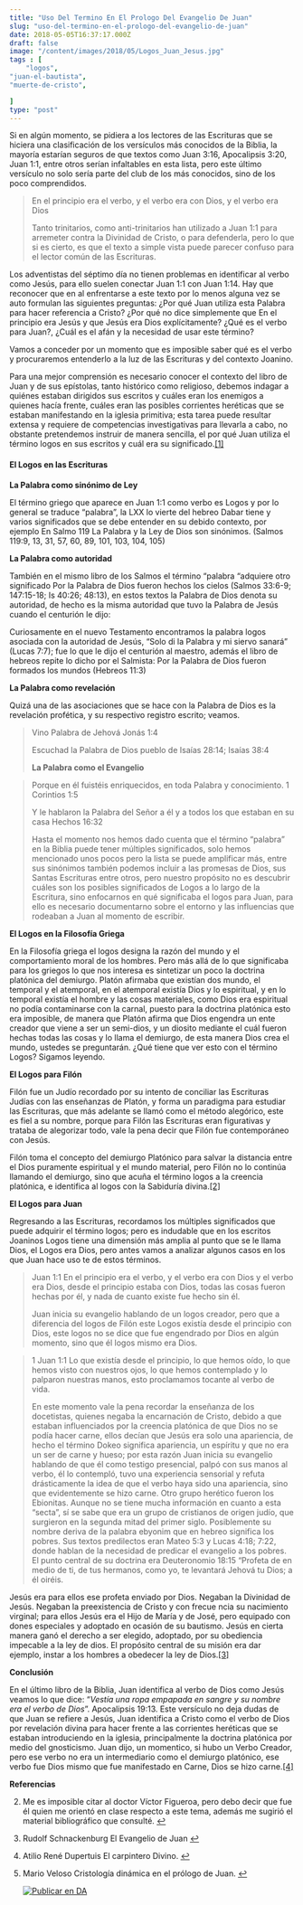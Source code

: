 ```yaml
---
title: "Uso Del Termino En El Prologo Del Evangelio De Juan"
slug: "uso-del-termino-en-el-prologo-del-evangelio-de-juan"
date: 2018-05-05T16:37:17.000Z
draft: false
image: "/content/images/2018/05/Logos_Juan_Jesus.jpg"
tags : [
    "logos",
"juan-el-bautista",
"muerte-de-cristo",

]
type: "post"
---
```


   Si en algún momento, se pidiera a los lectores de las Escrituras que se hiciera una clasificación de los versículos más conocidos de la Biblia, la mayoría estarían seguros de que textos como Juan 3:16, Apocalipsis 3:20, Juan 1:1, entre otros serían infaltables en esta lista, pero este último versículo no solo sería parte del club de los más conocidos, sino de los poco comprendidos.

 
>  En el principio era el verbo, y el verbo era con Dios, y el verbo era Dios
> 
>   Tanto trinitarios, como anti-trinitarios han utilizado a Juan 1:1 para arremeter contra la Divinidad de Cristo, o para defenderla, pero lo que si es cierto, es que el texto a simple vista puede parecer confuso para el lector común de las Escrituras.

 Los adventistas del séptimo día no tienen problemas en identificar al verbo como Jesús, para ello suelen conectar Juan 1:1 con Juan 1:14. Hay que reconocer que en al enfrentarse a este texto por lo menos alguna vez se auto formulan las siguientes preguntas: ¿Por qué Juan utiliza esta Palabra para hacer referencia a Cristo? ¿Por qué no dice simplemente que En el principio era Jesús y que Jesús era Dios explícitamente? ¿Qué es el verbo para Juan?, ¿Cuál es el afán y la necesidad de usar este término?

 Vamos a conceder por un momento que es imposible saber qué es el verbo y procuraremos entenderlo a la luz de las Escrituras y del contexto Joanino.

 Para una mejor comprensión es necesario conocer el contexto del libro de Juan y de sus epístolas, tanto histórico como religioso, debemos indagar a quiénes estaban dirigidos sus escritos y cuáles eran los enemigos a quienes hacía frente, cuáles eran las posibles corrientes heréticas que se estaban manifestando en la iglesia primitiva; esta tarea puede resultar extensa y requiere de competencias investigativas para llevarla a cabo, no obstante pretendemos instruir de manera sencilla, el por qué Juan utiliza el término logos en sus escritos y cuál era su significado.[[1]](#fn1)

 #### **El Logos en las Escrituras**

 **La Palabra como sinónimo de Ley**

 El término griego que aparece en Juan 1:1 como verbo es Logos y por lo general se traduce “palabra”, la LXX lo vierte del hebreo Dabar tiene y varios significados que se debe entender en su debido contexto, por ejemplo En Salmo 119 La Palabra y la Ley de Dios son sinónimos. (Salmos 119:9, 13, 31, 57, 60, 89, 101, 103, 104, 105)

 **La Palabra como autoridad**

 También en el mismo libro de los Salmos el término “palabra “adquiere otro significado Por la Palabra de Dios fueron hechos los cielos (Salmos 33:6-9; 147:15-18; Is 40:26; 48:13), en estos textos la Palabra de Dios denota su autoridad, de hecho es la misma autoridad que tuvo la Palabra de Jesús cuando el centurión le dijo:

 Curiosamente en el nuevo Testamento encontramos la palabra logos asociada con la autoridad de Jesús, “Solo di la Palabra y mi siervo sanará” (Lucas 7:7); fue lo que le dijo el centurión al maestro, además el libro de hebreos repite lo dicho por el Salmista: Por la Palabra de Dios fueron formados los mundos (Hebreos 11:3)

 **La Palabra como revelación**

 Quizá una de las asociaciones que se hace con la Palabra de Dios es la revelación profética, y su respectivo registro escrito; veamos.

 
>  Vino Palabra de Jehová Jonás 1:4
> 
>  Escuchad la Palabra de Dios pueblo de Isaías 28:14; Isaías 38:4
> 
>   **La Palabra como el Evangelio**

 
>  Porque en él fuistéis enriquecidos, en toda Palabra y conocimiento. 1 Corintios 1:5
> 
>   
>  Y le hablaron la Palabra del Señor a él y a todos los que estaban en su casa Hechos 16:32
> 
>   Hasta el momento nos hemos dado cuenta que el término “palabra” en la Biblia puede tener múltiples significados, solo hemos mencionado unos pocos pero la lista se puede amplificar más, entre sus sinónimos también podemos incluir a las promesas de Dios, sus Santas Escrituras entre otros, pero nuestro propósito no es descubrir cuáles son los posibles significados de Logos a lo largo de la Escritura, sino enfocarnos en qué significaba el logos para Juan, para ello es necesario documentarno sobre el entorno y las influencias que rodeaban a Juan al momento de escribir.

 **El Logos en la Filosofía Griega**

 En la Filosofía griega el logos designa la razón del mundo y el comportamiento moral de los hombres. Pero más allá de lo que significaba para los griegos lo que nos interesa es sintetizar un poco la doctrina platónica del demiurgo. Platón afirmaba que existían dos mundo, el temporal y el atemporal, en el atemporal existía Dios y lo espiritual, y en lo temporal existía el hombre y las cosas materiales, como Dios era espiritual no podía contaminarse con la carnal, puesto para la doctrina platónica esto era imposible, de manera que Platón afirma que Dios engendra un ente creador que viene a ser un semi-dios, y un diosito mediante el cuál fueron hechas todas las cosas y lo llama el demiurgo, de esta manera Dios crea el mundo, ustedes se preguntarán. ¿Qué tiene que ver esto con el término Logos? Sigamos leyendo.

 **El Logos para Filón**

 Filón fue un Judío recordado por su intento de conciliar las Escrituras Judías con las enseñanzas de Platón, y forma un paradigma para estudiar las Escrituras, que más adelante se llamó como el método alegórico, este es fiel a su nombre, porque para Filón las Escrituras eran figurativas y trataba de alegorizar todo, vale la pena decir que Filón fue contemporáneo con Jesús.

 Filón toma el concepto del demiurgo Platónico para salvar la distancia entre el Dios puramente espiritual y el mundo material, pero Filón no lo continúa llamando el demiurgo, sino que acuña el término logos a la creencia platónica, e identifica al logos con la Sabiduría divina.[[2]](#fn2)

 **El Logos para Juan**

 Regresando a las Escrituras, recordamos los múltiples significados que puede adquirir el término logos; pero es indudable que en los escritos Joaninos Logos tiene una dimensión más amplia al punto que se le llama Dios, el Logos era Dios, pero antes vamos a analizar algunos casos en los que Juan hace uso te de estos términos.

 
>  Juan 1:1 En el principio era el verbo, y el verbo era con Dios y el verbo era Dios, desde el principio estaba con Dios, todas las cosas fueron hechas por él, y nada de cuanto existe fue hecho sin él.
> 
>   Juan inicia su evangelio hablando de un logos creador, pero que a diferencia del logos de Filón este Logos existía desde el principio con Dios, este logos no se dice que fue engendrado por Dios en algún momento, sino que él logos mismo era Dios.

 
>  1 Juan 1:1 Lo que existía desde el principio, lo que hemos oído, lo que hemos visto con nuestros ojos, lo que hemos contemplado y lo palparon nuestras manos, esto proclamamos tocante al verbo de vida.
> 
>   En este momento vale la pena recordar la enseñanza de los docetistas, quienes negaba la encarnación de Cristo, debido a que estaban influenciados por la creencia platónica de que Dios no se podía hacer carne, ellos decían que Jesús era solo una apariencia, de hecho el término Dokeo significa apariencia, un espíritu y que no era un ser de carne y hueso; por esta razón Juan inicia su evangelio hablando de que él como testigo presencial, palpó con sus manos al verbo, él lo contempló, tuvo una experiencia sensorial y refuta drásticamente la idea de que el verbo haya sido una apariencia, sino que evidentemente se hizo carne. Otro grupo herético fueron los Ebionitas. Aunque no se tiene mucha información en cuanto a esta “secta”, sí se sabe que era un grupo de cristianos de origen judío, que surgieron en la segunda mitad del primer siglo. Posiblemente su nombre deriva de la palabra ebyonim que en hebreo significa los pobres. Sus textos predilectos eran Mateo 5:3 y Lucas 4:18; 7:22, donde hablan de la necesidad de predicar el evangelio a los pobres. El punto central de su doctrina era Deuteronomio 18:15 “Profeta de en medio de ti, de tus hermanos, como yo, te levantará Jehová tu Dios; a él oiréis.

 Jesús era para ellos ese profeta enviado por Dios. Negaban la Divinidad de Jesús. Negaban la preexistencia de Cristo y con frecue ncia su nacimiento virginal; para ellos Jesús era el Hijo de María y de José, pero equipado con dones especiales y adoptado en ocasión de su bautismo. Jesús en cierta manera ganó el derecho a ser elegido, adoptado, por su obediencia impecable a la ley de dios. El propósito central de su misión era dar ejemplo, instar a los hombres a obedecer la ley de Dios.[[3]](#fn3)

 **Conclusión**

 En el último libro de la Biblia, Juan identifica al verbo de Dios como Jesús veamos lo que dice: “*Vestía una ropa empapada en sangre y su nombre era el verbo de Dios*”. Apocalipsis 19:13. Este versículo no deja dudas de que Juan se refiere a Jesús, Juan identifica a Cristo como el verbo de Dios por revelación divina para hacer frente a las corrientes heréticas que se estaban introduciendo en la iglesia, principalmente la doctrina platónica por medio del gnosticismo. Juan dijo, un momentico, si hubo un Verbo Creador, pero ese verbo no era un intermediario como el demiurgo platónico, ese verbo fue Dios mismo que fue manifestado en Carne, Dios se hizo carne.[[4]](#fn4)

  **Referencias**

   
 2. Me es imposible citar al doctor Víctor Figueroa, pero debo decir que fue él quien me orientó en clase respecto a este tema, además me sugirió el material bibliográfico que consulté. [↩︎](#fnref1)

 
 4. Rudolf Schnackenburg El Evangelio de Juan [↩︎](#fnref2)

 
 6. Atilio René Dupertuis El carpintero Divino. [↩︎](#fnref3)

 
 8. Mario Veloso Cristología dinámica en el prólogo de Juan. [↩︎](#fnref4)

 
 
     [![Publicar en DA](/content/images/2020/06/Publicar_DA.png)](/quieres-publicar-en-da/) 